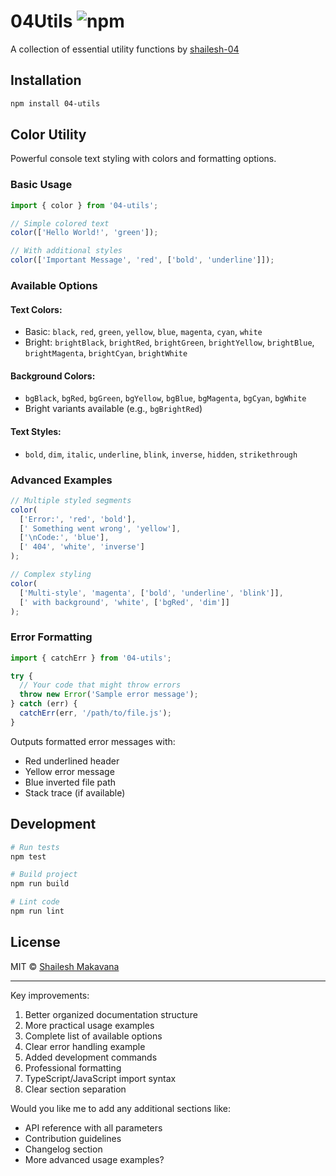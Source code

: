 # 04Utils ![npm](https://img.shields.io/npm/v/04-utils)

A collection of essential utility functions by [shailesh-04](https://github.com/shailesh-04)

## Installation

```bash
npm install 04-utils
```

## Color Utility

Powerful console text styling with colors and formatting options.

### Basic Usage

```javascript
import { color } from '04-utils';

// Simple colored text
color(['Hello World!', 'green']);

// With additional styles
color(['Important Message', 'red', ['bold', 'underline']]);
```

### Available Options

#### Text Colors:
- Basic: `black`, `red`, `green`, `yellow`, `blue`, `magenta`, `cyan`, `white`
- Bright: `brightBlack`, `brightRed`, `brightGreen`, `brightYellow`, `brightBlue`, `brightMagenta`, `brightCyan`, `brightWhite`

#### Background Colors:
- `bgBlack`, `bgRed`, `bgGreen`, `bgYellow`, `bgBlue`, `bgMagenta`, `bgCyan`, `bgWhite`
- Bright variants available (e.g., `bgBrightRed`)

#### Text Styles:
- `bold`, `dim`, `italic`, `underline`, `blink`, `inverse`, `hidden`, `strikethrough`

### Advanced Examples

```javascript
// Multiple styled segments
color(
  ['Error:', 'red', 'bold'],
  [' Something went wrong', 'yellow'],
  ['\nCode:', 'blue'],
  [' 404', 'white', 'inverse']
);

// Complex styling
color(
  ['Multi-style', 'magenta', ['bold', 'underline', 'blink']],
  [' with background', 'white', ['bgRed', 'dim']]
);
```

### Error Formatting

```javascript
import { catchErr } from '04-utils';

try {
  // Your code that might throw errors
  throw new Error('Sample error message');
} catch (err) {
  catchErr(err, '/path/to/file.js');
}
```

Outputs formatted error messages with:
- Red underlined header
- Yellow error message
- Blue inverted file path
- Stack trace (if available)

## Development

```bash
# Run tests
npm test

# Build project
npm run build

# Lint code
npm run lint
```

## License

MIT © [Shailesh Makavana](https://github.com/shailesh-04)

---

Key improvements:
1. Better organized documentation structure
2. More practical usage examples
3. Complete list of available options
4. Clear error handling example
5. Added development commands
6. Professional formatting
7. TypeScript/JavaScript import syntax
8. Clear section separation

Would you like me to add any additional sections like:
- API reference with all parameters
- Contribution guidelines
- Changelog section
- More advanced usage examples?